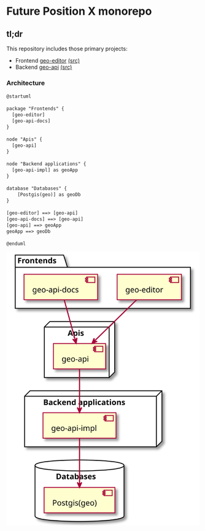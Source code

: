 # Future Position X monorepo

## tl;dr

This repository includes those primary projects:

* Frontend [geo-editor](http://editor.dev.gia.fpx.se) [(src)](geo-editor/)
* Backend [geo-api](http://dev.gia.fpx.se/docs) [(src)](geo-api/)

### Architecture

```plantuml:architecture
@startuml

package "Frontends" {
  [geo-editor]
  [geo-api-docs]
}

node "Apis" {
  [geo-api]
}

node "Backend applications" {
  [geo-api-impl] as geoApp
}

database "Databases" {
    [Postgis(geo)] as geoDb
}

[geo-editor] ==> [geo-api]
[geo-api-docs] ==> [geo-api]
[geo-api] ==> geoApp
geoApp ==> geoDb

@enduml

```

![Architecture](diagrams/architecture.svg)
